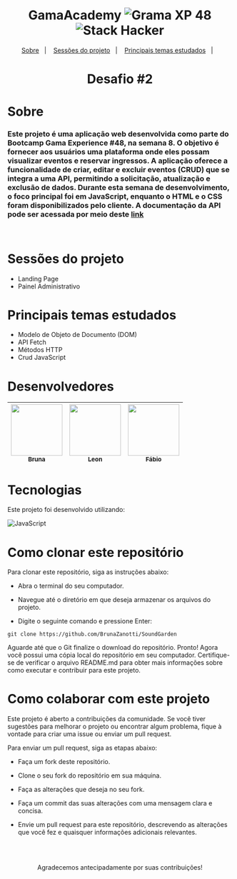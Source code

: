 <h1 align="center">
   GamaAcademy <img alt="Grama XP 48" src="https://img.shields.io/static/v1?label=xp&message=48&color=success&labelColor=grey"> <img alt="Stack Hacker" src="https://img.shields.io/static/v1?label=stack&message=hacker&color=success&labelColor=grey">
</h1>

<p align="center">
  <a href="#-desenvolvedores">Sobre</a>&nbsp;&nbsp;&nbsp;|&nbsp;&nbsp;&nbsp;
  <a href="#-tecnologias">Sessões do projeto</a>&nbsp;&nbsp;&nbsp;|&nbsp;&nbsp;&nbsp;
  <a href="#-executando-o-projeto">Principais temas estudados</a>&nbsp;&nbsp;&nbsp;|&nbsp;&nbsp;&nbsp;
</p>


<h1 align="center">Desafio #2</h1>

## <h1 align="left">Sobre </h1>

### Este projeto é uma aplicação web desenvolvida como parte do Bootcamp Gama Experience #48, na semana 8. O objetivo é fornecer aos usuários uma plataforma onde eles possam visualizar eventos e reservar ingressos. A aplicação oferece a funcionalidade de criar, editar e excluir eventos (CRUD) que se integra a uma API, permitindo a solicitação, atualização e exclusão de dados. Durante esta semana de desenvolvimento, o foco principal foi em JavaScript, enquanto o HTML e o CSS foram disponibilizados pelo cliente. A documentação da API pode ser acessada por meio deste <a href="https://documenter.getpostman.com/view/3028053/UVsTp2LC"> link</a>&nbsp;&nbsp;&nbsp;&nbsp;&nbsp;&nbsp;
<br>

## <h1 align="left">Sessões do projeto</h1>
+ Landing Page
+ Painel Administrativo

## <h1 align="left">Principais temas estudados</h1>
+ Modelo de Objeto de Documento (DOM)
+ API Fetch
+ Métodos HTTP
+ Crud JavaScript

## <h1 align="left">Desenvolvedores</h1>
[<img src="https://avatars.githubusercontent.com/u/105607930?v=4" width=115> <br> <sub>Bruna</sub>](https://github.com/BrunaZanotti) | [<img src="https://avatars.githubusercontent.com/u/64026100?v=4" width=115> <br> <sub>Leon</sub>](https://github.com/Leonkoc) | [<img src="https://media.licdn.com/dms/image/C4D03AQFnhuNLkMgjIQ/profile-displayphoto-shrink_200_200/0/1588107427975?e=1681948800&v=beta&t=R_O8gsQ0T6JMr9UV5TUcbcDggs2PcEr835e42GWbqTY" width=115> <br> <sub>Fábio</sub>](https://www.linkedin.com/in/f%C3%A1bio-diniz-99033915b/) |
| :---: | :---: | :---: |

## <h1 align="left">Tecnologias</h1>

Este projeto foi desenvolvido utilizando:

![JavaScript](https://img.shields.io/badge/javascript-%23323330.svg?style=for-the-badge&logo=javascript&logoColor=%23F7DF1E)

## <h1 align="left">Como clonar este repositório</h1>
Para clonar este repositório, siga as instruções abaixo:

+ Abra o terminal do seu computador.

+ Navegue até o diretório em que deseja armazenar os arquivos do projeto.

+ Digite o seguinte comando e pressione Enter:

````
git clone https://github.com/BrunaZanotti/SoundGarden
````
Aguarde até que o Git finalize o download do repositório.
Pronto! Agora você possui uma cópia local do repositório em seu computador. Certifique-se de verificar o arquivo README.md para obter mais informações sobre como executar e contribuir para este projeto.

## <h1 align="left">Como colaborar com este projeto</h1>
Este projeto é aberto a contribuições da comunidade. Se você tiver sugestões para melhorar o projeto ou encontrar algum problema, fique à vontade para criar uma issue ou enviar um pull request.

Para enviar um pull request, siga as etapas abaixo:

+ Faça um fork deste repositório.

+ Clone o seu fork do repositório em sua máquina.

+ Faça as alterações que deseja no seu fork.

+ Faça um commit das suas alterações com uma mensagem clara e concisa.

+ Envie um pull request para este repositório, descrevendo as alterações que você fez e quaisquer informações adicionais relevantes.

<br><br>

<p align="center">Agradecemos antecipadamente por suas contribuições!</p>
